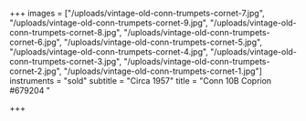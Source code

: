 +++
images = ["/uploads/vintage-old-conn-trumpets-cornet-7.jpg", "/uploads/vintage-old-conn-trumpets-cornet-9.jpg", "/uploads/vintage-old-conn-trumpets-cornet-8.jpg", "/uploads/vintage-old-conn-trumpets-cornet-6.jpg", "/uploads/vintage-old-conn-trumpets-cornet-5.jpg", "/uploads/vintage-old-conn-trumpets-cornet-4.jpg", "/uploads/vintage-old-conn-trumpets-cornet-3.jpg", "/uploads/vintage-old-conn-trumpets-cornet-2.jpg", "/uploads/vintage-old-conn-trumpets-cornet-1.jpg"]
instruments = "sold"
subtitle = "Circa 1957"
title = "Conn 10B Coprion #679204 "

+++
